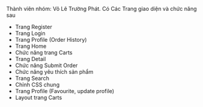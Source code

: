 Thành viên nhóm: Võ Lê Trường Phát.
Có Các Trang giao diện và chức năng sau

- Trang Register
- Trang Login
- Trang Profile (Order History)
- Trang Home
- Chức năng trang Carts
- Trang Detail
- Chức năng Submit Order
- Chức năng yêu thích sản phẩm
- Trang Search
- Chỉnh CSS chung
- Trang Profile (Favourite, update profile)
- Layout trang Carts

